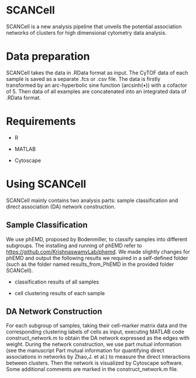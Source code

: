 # SCANCell
SCANCell is a new analysis pipeline that unveils the potential association networks of clusters for high dimensional cytometry data analysis. 

# Data preparation
SCANCell takes the data in .RData format as input. The CyTOF data of each sample is saved as a separate .fcs or .csv file. The data is firstly transformed by an arc-hyperbolic sine function (arcsinh(•)) with a cofactor of 5. Then data of all examples are concatenated into an integrated data of .RData format.

# Requirements
- R

- MATLAB

- Cytoscape

# Using SCANCell 
SCANCell mainly contains two analysis parts: sample classification and direct association (DA) network construction.

## Sample Classification
We use phEMD, proposed by Bodenmiller, to classify samples into different subgroups. The installing and running of phEMD refer to https://github.com/KrishnaswamyLab/phemd. We made slightly changes for phEMD and output the following results we required in a self-defined folder (such as the folder named results_from_PhEMD in the provided folder SCANCell).

- classification results of all samples

- cell clustering results of each sample

## DA Network Construction
For each subgroup of samples, taking their cell-marker matrix data and the corresponding clustering labels of cells as input, executing MATLAB code construct_network.m to obtain the DA network expressed as the edges with weight. During the network construction, we use part mutual information (see the manuscript Part mutual information for quantifying direct associations in networks by Zhao,J. et al.) to measure the direct interactions between clusters. Then the network is visualized by Cytoscape software. Some additional comments are marked in the construct_network.m file.

 

